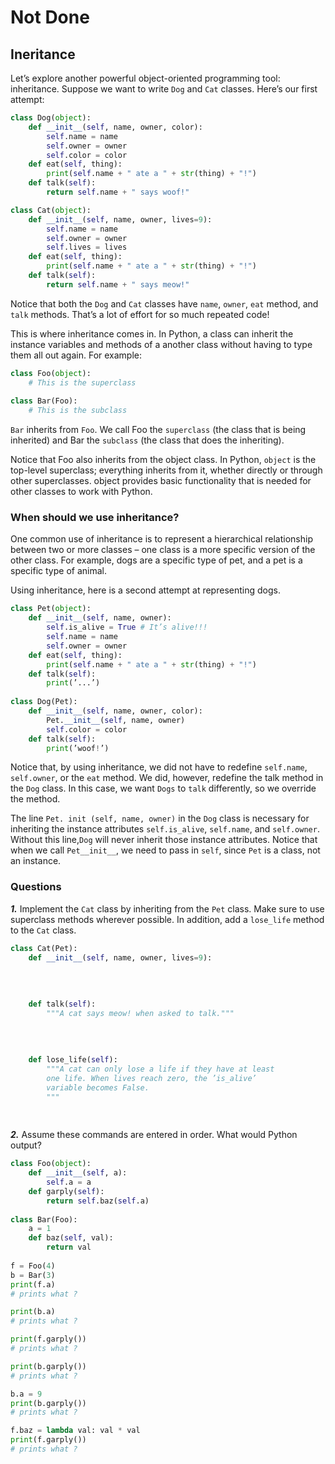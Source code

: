 # Not Done


## Ineritance

Let’s explore another powerful object-oriented programming tool: inheritance. Suppose
we want to write `Dog` and `Cat` classes. Here’s our first attempt:

```python
class Dog(object):
    def __init__(self, name, owner, color):
        self.name = name
        self.owner = owner
        self.color = color
    def eat(self, thing):
        print(self.name + " ate a " + str(thing) + "!")
    def talk(self):
        return self.name + " says woof!"

class Cat(object):
    def __init__(self, name, owner, lives=9):
        self.name = name
        self.owner = owner
        self.lives = lives
    def eat(self, thing):
        print(self.name + " ate a " + str(thing) + "!")
    def talk(self):
        return self.name + " says meow!"
```

Notice that both the `Dog` and `Cat` classes have `name`, `owner`, `eat` method, and `talk` methods. 
That’s a lot of effort for so much repeated code!

This is where inheritance comes in. In Python, a class can inherit the instance variables
and methods of a another class without having to type them all out again. For example:

```python
class Foo(object):
    # This is the superclass
    
class Bar(Foo):
    # This is the subclass
```

`Bar` inherits from `Foo`. We call Foo the `superclass` (the class that is being inherited) and
Bar the `subclass` (the class that does the inheriting).

Notice that Foo also inherits from the object class. In Python, `object` is the top-level
superclass; everything inherits from it, whether directly or through other superclasses.
object provides basic functionality that is needed for other classes to work with Python.

### When should we use inheritance?

One common use of inheritance is to represent a hierarchical relationship between two or
more classes – one class is a more specific version of the other class. For example, dogs
are a specific type of pet, and a pet is a specific type of animal.

Using inheritance, here is a second attempt at representing dogs.

```python
class Pet(object):
    def __init__(self, name, owner):
        self.is_alive = True # It’s alive!!!
        self.name = name
        self.owner = owner
    def eat(self, thing):
        print(self.name + " ate a " + str(thing) + "!")
    def talk(self):
        print(’...’)
        
class Dog(Pet):
    def __init__(self, name, owner, color):
        Pet.__init__(self, name, owner)
        self.color = color
    def talk(self):
        print(’woof!’)
```

Notice that, by using inheritance, we did not have to redefine `self.name`, `self.owner`,
or the `eat` method. We did, however, redefine the talk method in the `Dog` class. In this
case, we want `Dogs` to `talk` differently, so we override the method.

The line `Pet. init (self, name, owner)` in the `Dog` class is necessary for inheriting
the instance attributes `self.is_alive`, `self.name`, and `self.owner`. Without
this line,`Dog` will never inherit those instance attributes. Notice that when we call
`Pet__init__`, we need to pass in `self`, since `Pet` is a class, not an instance.

### Questions

***1.*** Implement the `Cat` class by inheriting from the `Pet` class. Make sure to use superclass
methods wherever possible. In addition, add a `lose_life` method to the `Cat` class.

```python
class Cat(Pet):
    def __init__(self, name, owner, lives=9):
    
    
    
    
    def talk(self):
        """A cat says meow! when asked to talk."""
        
        
        
        
    def lose_life(self):
        """A cat can only lose a life if they have at least
        one life. When lives reach zero, the ’is_alive’
        variable becomes False.
        """
        
        
```

***2.*** Assume these commands are entered in order. What would Python output?

```python
class Foo(object):
    def __init__(self, a):
        self.a = a
    def garply(self):
        return self.baz(self.a)
        
class Bar(Foo):
    a = 1
    def baz(self, val):
        return val
        
f = Foo(4)
b = Bar(3)
print(f.a)
# prints what ?

print(b.a)
# prints what ?

print(f.garply())
# prints what ?

print(b.garply())
# prints what ?

b.a = 9
print(b.garply())
# prints what ?

f.baz = lambda val: val * val
print(f.garply())
# prints what ?
```
